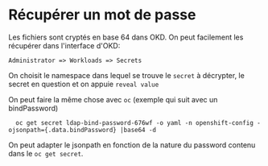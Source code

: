 # Récupérer un mot de passe

Les fichiers sont cryptés en base 64 dans OKD. On peut facilement les
récupérer dans l\'interface d\'OKD:

    Administrator => Workloads => Secrets

On choisit le namespace dans lequel se trouve le `secret` à décrypter,
le secret en question et on appuie `reveal value`

On peut faire la même chose avec `oc` (exemple qui suit avec un
bindPassword)

``` /bash
  oc get secret ldap-bind-password-676wf -o yaml -n openshift-config -ojsonpath={.data.bindPassword} |base64 -d
```

On peut adapter le jsonpath en fonction de la nature du password contenu
dans le `oc get secret`.
